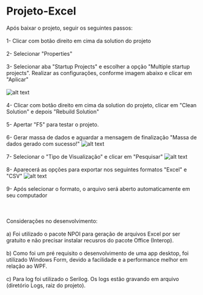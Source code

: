 # Projeto-Excel

Após baixar o projeto, seguir os seguintes passos:
</br></br>
1- Clicar com botão direito em cima da solution do projeto
</br></br>
2- Selecionar "Properties"
</br></br>
3- Selecionar aba "Startup Projects" e escolher a opção "Multiple startup projects". Realizar as configurações, conforme imagem abaixo e clicar em "Aplicar"
</br></br>
![alt text](https://github.com/kaiti1987/Excel/blob/master/startup_project.jpg?raw=true)
</br></br>
4- Clicar com botão direito em cima da solution do projeto, clicar em "Clean Solution" e depois "Rebuild Solution"
</br></br>
5- Apertar "F5" para testar o projeto.
</br></br>
6- Gerar massa de dados e aguardar a mensagem de finalização "Massa de dados gerado com sucesso!"
![alt text](https://github.com/kaiti1987/Excel/blob/master/MassaDados.jpg?raw=true)
</br></br>
7- Selecionar o "Tipo de Visualização" e clicar em "Pesquisar"
![alt text](https://github.com/kaiti1987/Excel/blob/master/Pesquisar.jpg?raw=true)
</br></br>
8- Aparecerá as opções para exportar nos seguintes formatos "Excel" e "CSV"
![alt text](https://github.com/kaiti1987/Excel/blob/master/Export.jpg?raw=true)
</br></br>
9- Após selecionar o formato, o arquivo será aberto automaticamente em seu computador
</br></br>
</br></br>
Considerações no desenvolvimento:
</br></br>
a) Foi utilizado o pacote NPOI para geração de arquivos Excel por ser gratuito e não precisar instalar recusros do pacote Office (Interop).
</br></br>
b) Como foi um pré requisito o desenvolvimento de uma app desktop, foi utilizado Windows Form, devido a facilidade e a performance melhor em relação ao WPF.
</br></br>
c) Para log foi utilizado o Serilog. Os logs estão gravando em arquivo (diretório Logs, raiz do projeto). 

